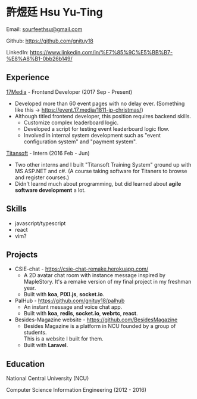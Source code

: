 # 許煜廷 Hsu Yu-Ting
Email: sourfeethsu@gmail.com

Github: https://github.com/gnituy18

LinkedIn: https://www.linkedin.com/in/%E7%85%9C%E5%BB%B7-%E8%A8%B1-0bb26b149/

## Experience
[17Media](https://m17.asia/) - Frontend Developer (2017 Sep - Present)
* Developed more than 60 event pages with no delay ever. (Something like this -> https://event.17.media/1811-jp-christmas/)
* Although titled frontend developer, this position requires backend skills.
    * Customize complex leaderboard logic.
    * Developed a script for testing event leaderboard logic flow.
    * Involved in internal system development such as "event configuration system" and "payment system".

[Titansoft](http://www.titansoft.com/tw/) - Intern (2016 Feb - Jun)
* Two other interns and I built "Titansoft Training System" ground up with MS ASP.NET and c#. (A course taking software for Titaners to browse and register courses.)
* Didn't learnd much about programming, but did learned about **agile software development** a lot.

## Skills
* javascript/typescript
* react
* vim?

## Projects
* CSIE-chat - https://csie-chat-remake.herokuapp.com/
  * A 2D avatar chat room with instance message inspired by MapleStory. It's a remake version of my final project in my freshman year.
  * Built with **koa**, **PIXI.js**, **socket.io**.
* PalHub - https://github.com/gnituy18/palhub
  * An instant message and voice chat app.
  * Built with **koa**, **redis**, **socket.io**, **webrtc**, **react**.
* Besides-Magazine website - https://github.com/BesidesMagazine
  * Besides Magazine is a platform in NCU founded by a group of students.<br> This is a website I built for them.
  * Built with **Laravel**.

## Education
National Central University (NCU)

Computer Science Information Engineering (2012 - 2016)
